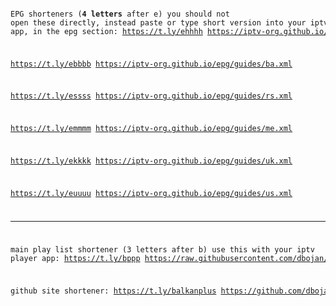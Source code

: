 
<code>
<pre>


EPG shorteners (**4 letters** after e) you should not open these directly, instead paste or type short version into your iptv app, in the epg section:
https://t.ly/ehhhh
https://iptv-org.github.io/epg/guides/hr.xml 

https://t.ly/ebbbb
https://iptv-org.github.io/epg/guides/ba.xml

https://t.ly/essss
https://iptv-org.github.io/epg/guides/rs.xml

https://t.ly/emmmm
https://iptv-org.github.io/epg/guides/me.xml

https://t.ly/ekkkk
https://iptv-org.github.io/epg/guides/uk.xml

https://t.ly/euuuu
https://iptv-org.github.io/epg/guides/us.xml

---

main play list shortener (3 letters after b) use this with your iptv player app:
https://t.ly/bppp
https://raw.githubusercontent.com/dbojan/free-iptv-balkan-plus/main/balkan-plus.m3u

github site shortener:
https://t.ly/balkanplus
https://github.com/dbojan/free-iptv-balkan-plus 
